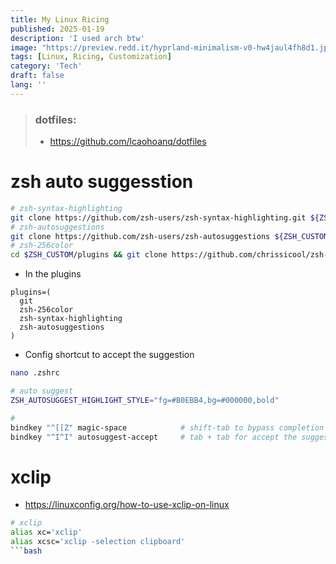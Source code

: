 ```yaml
---
title: My Linux Ricing
published: 2025-01-19
description: 'I used arch btw'
image: "https://preview.redd.it/hyprland-minimalism-v0-hw4jaul4fh8d1.jpg?width=1080&crop=smart&auto=webp&s=537b4a02ce45c681191c599831e507be7199019f"
tags: [Linux, Ricing, Customization]
category: 'Tech'
draft: false
lang: ''
---
```


> ### dotfiles:
> - https://github.com/lcaohoanq/dotfiles

# zsh auto suggesstion

```bash
# zsh-syntax-highlighting
git clone https://github.com/zsh-users/zsh-syntax-highlighting.git ${ZSH_CUSTOM:-~/.oh-my-zsh/custom}/plugins/zsh-syntax-highlighting
# zsh-autosuggestions
git clone https://github.com/zsh-users/zsh-autosuggestions ${ZSH_CUSTOM:-~/.oh-my-zsh/custom}/plugins/zsh-autosuggestions
# zsh-256color
cd $ZSH_CUSTOM/plugins && git clone https://github.com/chrissicool/zsh-256color
```
- In the plugins

```
plugins=(
  git
  zsh-256color
  zsh-syntax-highlighting
  zsh-autosuggestions
)
```
- Config shortcut to accept the suggestion

```bash
nano .zshrc

# auto suggest
ZSH_AUTOSUGGEST_HIGHLIGHT_STYLE="fg=#B0EBB4,bg=#000000,bold"

#
bindkey "^[[Z" magic-space            # shift-tab to bypass completion
bindkey "^I^I" autosuggest-accept     # tab + tab for accept the suggestion
```

# xclip

- https://linuxconfig.org/how-to-use-xclip-on-linux

```bash
# xclip
alias xc='xclip'
alias xcsc='xclip -selection clipboard'
```bash

